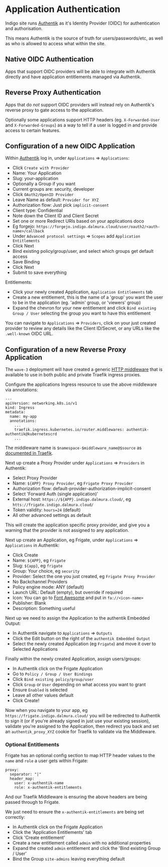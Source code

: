 # Application Authentication

Indigo site runs [Authentik](https://goauthentik.io/) as it's Identity Provider (OIDC) for authentication and authorisation.

This means Authentik is the source of truth for users/passwords/etc, as well as who is allowed to access what within the site.

## Native OIDC Authentication

Apps that support OIDC providers will be able to integrate with Authentik directly and have application entitlements managed via Authentik.

## Reverse Proxy Authentication

Apps that do *not* support OIDC providers will instead rely on Authentik's reverse proxy to gate access to the application.

Optionally some applications support HTTP headers (eg. `X-Forwarded-User` and `X-Forwarded-Groups`) as a way to tell if a user is logged in and provide access to certain features.

## Configuration of a new OIDC Application

Within [Authentik](https://authentik.indigo.dalmura.cloud) log in, under `Applications` => `Applications`:
* Click `Create with Provider`
* Name: Your Application
* Slug: your-application
* Optionally a Group if you want
 * Current groups are: security, developer
* Click `OAuth2/OpenID Provider`
* Leave Name as default: `Provider for XYZ`
* Authorization flow: Just pick `implicit-consent`
* Client type: Confidential
* Note down the Client ID and Client Secret
* Set one or more Redirect URIs based on your applications doco
 * Eg forgejo: `https://forgejo.indigo.dalmura.cloud/user/oauth2/<auth-name>/callback`
* Under `Advanced protocol settings` => `Scopes` add `Application Entitlements`
* Click Next
* Bind existing policy/group/user, and select which groups get default access
* Save Binding
* Click Next
* Submit to save everything

Entitlements:
* Click your newly created Application, `Application Entitlements` tab
* Create a new entitlement, this is the name of a 'group' you want the user to be in the application (eg. 'admin' group, or 'viewers' group)
* Expand the chevron for your new entitlement and click `Bind existing Group / User` selecting the group you want to have this entitlement

You can navigate to `Applications` => `Providers`, click on your just created provider to review any details like the Client ID/Secret, or any URLs like the `.well-known` OIDC URL.

## Configuration of a new Reverse Proxy Application

The `wave-3` deployment will have created a generic [HTTP middleware](https://traefik-private.indigo.dalmura.cloud/dashboard/#/http/middlewares/authentik-authentik@kubernetescrd) that is available to use in both public and private Traefik ingress proxies.

Configure the applications Ingress resource to use the above middleware via annotations:
```
---
apiVersion: networking.k8s.io/v1
kind: Ingress
metadata:
  name: my-app
  annotations:
    ...
    traefik.ingress.kubernetes.io/router.middlewares: authentik-authentik@kubernetescrd
    ...
```

The middleware name is `$namespace-$middleware_name@$source` as [documented in Traefik](https://doc.traefik.io/traefik/reference/install-configuration/providers/overview/#provider-namespace).

Next up create a Proxy Provider under `Applications` => `Providers` in Authentik:
* Select Proxy Provider
* Name: `${APP} Proxy Provider`, eg `Frigate Proxy Provider`
* Authorization flow: default-provider-authorization-implicit-consent
* Select 'Forward Auth (single application)'
* External host: `https://${APP}.indigo.dalmura.cloud/`, eg `htts://frigate.indigo.dalmura.cloud/`
* Token validity: `hours=24` (default)
* All other advanced settings as default

This will create the application specific proxy provider, and give you a warning that the provider is not assigned to any application.

Next up create an Application, eg Frigate, under `Applications` => `Applications` in Authentik:
* Click Create
* Name: `${APP}`, eg `Frigate`
* Slug: `${app}`, eg `frigate`
* Group: Your choice, eg `security`
* Provider: Select the one you just created, eg `Frigate Proxy Provider`
* No Backchannel Providers
* Policy engine mode: ANY (default)
* Launch URL: Default (empty), but override if required
* Icon: You can go to [Font Awesome](https://fontawesome.com/search) and put in `fa://<icon-name>`
* Publisher: Blank
* Description: Something useful

Next up we need to assign the Application to the authentik Embedded Output:
* In Authentik navigate to `Applications` => `Outputs`
* Click the Edit button on the right of the `authentik Embedded Output`
* Select the newly created Application (eg `Frigate`) and move it over to Selected Applications

Finally within the newly created Application, assign users/groups:
* In Authentik click on the Frigate Application
* Go to `Policy / Group / User Bindings`
* Click `Bind existing policy/group/user`
* Click `Group` or `User` depending on what access you want to grant
* Ensure `Enabled` is selected
* Leave all other values default
* Click Create!

Now when you navigate to your app, eg `https://frigate.indigo.dalmura.cloud/` you will be redirected to Authentik to sign it (or if you're already signed in just use your existing session), validate you're assigned to the Application, then redirect you back and set an `authentik_proxy_XYZ` cookie for Traefik to validate via the Middleware.

### Optional Entitlements

Frigate has an optional config section to map HTTP header values to the `name` and `role` a user gets within Frigate:
```
proxy:
  separator: "|"
  header_map:
    user: x-authentik-name
    role: x-authentik-entitlements
```

And our Traefik Middleware is ensuring the above headers are being passed through to Frigate.

We just need to ensure the `x-authentik-entitlements` are being set correctly:
* In Authentik click on the Frigate Application
* Click the 'Application Entitlements' tab
* Click 'Create entitlement'
* Create a new entitlement called `admin` with no additional properties
* Expand the created `admin` entitlement and click the 'Bind existing Group / User'
* Bind the Group `site-admins` leaving everything default
